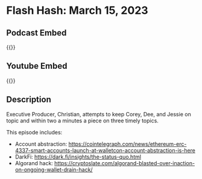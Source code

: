 # Flash Hash: March 15, 2023



## Podcast Embed
{{<podcast-embed url="https://player.simplecast.com/6f881405-cbe7-4448-9090-f3b3818c26f1?dark=false&color=EE6E04">}}

## Youtube Embed
{{<youtube Z79NjmSLAVs>}}

## Description
Executive Producer, Christian, attempts to keep Corey, Dee, and Jessie on topic and within two a minutes a piece on three timely topics. 

This episode includes:
 - Account abstraction: https://cointelegraph.com/news/ethereum-erc-4337-smart-accounts-launch-at-walletcon-account-abstraction-is-here
 - DarkFi: https://dark.fi/insights/the-status-quo.html
 - Algorand hack: https://cryptoslate.com/algorand-blasted-over-inaction-on-ongoing-wallet-drain-hack/
 

